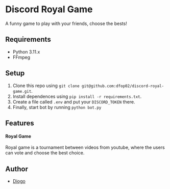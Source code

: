 # Discord Royal Game

A funny game to play with your friends, choose the bests!

## Requirements

* Python 3.11.x
* FFmpeg

## Setup

1. Clone this repo using `git clone git@github.com:dfop02/discord-royal-game.git`.
2. Install dependences using `pip install -r requirements.txt`.
3. Create a file called `.env` and put your `DISCORD_TOKEN` there.
4. Finally, start bot by running `python bot.py`

## Features

#### Royal Game
Royal game is a tournament between videos from youtube, where the users can vote and choose the best choice.

## Author

* [Diogo](https://github.com/dfop02)
